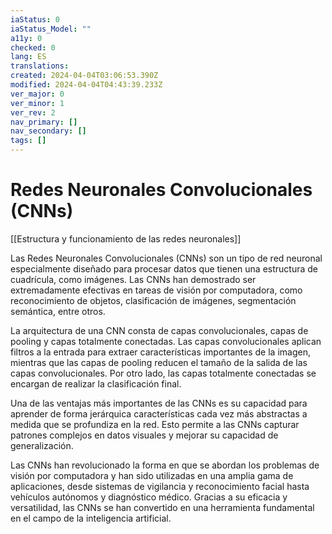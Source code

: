 ```yaml
---
iaStatus: 0
iaStatus_Model: ""
a11y: 0
checked: 0
lang: ES
translations: 
created: 2024-04-04T03:06:53.390Z
modified: 2024-04-04T04:43:39.233Z
ver_major: 0
ver_minor: 1
ver_rev: 2
nav_primary: []
nav_secondary: []
tags: []
---
```

# Redes Neuronales Convolucionales (CNNs)

[[Estructura y funcionamiento de las  redes neuronales]]

Las Redes Neuronales Convolucionales (CNNs) son un tipo de red neuronal especialmente diseñado para procesar datos que tienen una estructura de cuadrícula, como imágenes. Las CNNs han demostrado ser extremadamente efectivas en tareas de visión por computadora, como reconocimiento de objetos, clasificación de imágenes, segmentación semántica, entre otros.

La arquitectura de una CNN consta de capas convolucionales, capas de pooling y capas totalmente conectadas. Las capas convolucionales aplican filtros a la entrada para extraer características importantes de la imagen, mientras que las capas de pooling reducen el tamaño de la salida de las capas convolucionales. Por otro lado, las capas totalmente conectadas se encargan de realizar la clasificación final.

Una de las ventajas más importantes de las CNNs es su capacidad para aprender de forma jerárquica características cada vez más abstractas a medida que se profundiza en la red. Esto permite a las CNNs capturar patrones complejos en datos visuales y mejorar su capacidad de generalización.

Las CNNs han revolucionado la forma en que se abordan los problemas de visión por computadora y han sido utilizadas en una amplia gama de aplicaciones, desde sistemas de vigilancia y reconocimiento facial hasta vehículos autónomos y diagnóstico médico. Gracias a su eficacia y versatilidad, las CNNs se han convertido en una herramienta fundamental en el campo de la inteligencia artificial.
